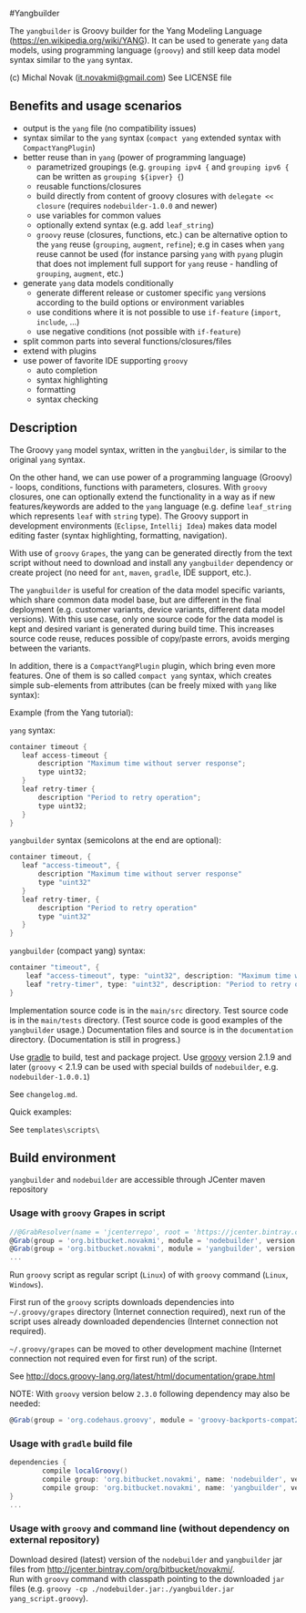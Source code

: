 #Yangbuilder

The `yangbuilder` is Groovy builder for the Yang Modeling Language (https://en.wikipedia.org/wiki/YANG).
It can be used to generate `yang` data models, using programming language (`groovy`) and still keep data model 
syntax similar to the `yang` syntax. 


(c) Michal Novak (<it.novakmi@gmail.com>)
See LICENSE file

## Benefits and usage scenarios

* output is the `yang` file (no compatibility issues)
* syntax similar to the `yang` syntax (`compact yang` extended syntax with `CompactYangPlugin`)
* better reuse than in `yang` (power of programming language)
    * parametrized groupings (e.g. `grouping ipv4 {`  and `grouping ipv6 {` can be written as `grouping ${ipver} {`)
    * reusable functions/closures
    * build directly from content of groovy closures with `delegate << closure` (requires `nodebuilder-1.0.0` and newer) 
    * use variables for common values
    * optionally extend syntax (e.g. add `leaf_string`)
    * `groovy` reuse (closures, functions, etc.) can be alternative option to the `yang` reuse (`grouping`, `augment`, `refine`);
      e.g in cases when `yang` reuse cannot be used (for instance parsing `yang` with `pyang` plugin that does not implement full support 
      for  `yang` reuse -  handling of `grouping`, `augment`, etc.) 
* generate `yang` data models conditionally 
    * generate different release or customer specific `yang` versions according to the build options or environment variables
    * use conditions where it is not possible to use `if-feature` (`import`, `include`, ...)
    * use negative conditions (not possible with `if-feature`)
* split common parts into several functions/closures/files 
* extend with plugins
* use power of favorite IDE supporting `groovy` 
    * auto completion
    * syntax highlighting
    * formatting
    * syntax checking       

## Description

The Groovy `yang` model syntax, written in the `yangbuilder`,  is similar to the original `yang` syntax.

On the other hand, we can use power of a programming language (Groovy) - loops, conditions, functions with parameters, closures.
With `groovy` closures, one can optionally extend the functionality in a way as if new 
features/keywords are added to the `yang` language (e.g. define `leaf_string` which represents `leaf` with `string` type).
The Groovy support in development environments (`Eclipse`, `Intellij Idea`) makes data model editing faster (syntax
highlighting, formatting, navigation). 
 
With use of `groovy` `Grapes`, the yang can be generated directly from the text script without need to download and install any
`yangbuilder` dependency or create project (no need for `ant`, `maven`, `gradle`, IDE support, etc.).

The `yangbuilder` is useful for creation of the data model specific variants, which share common data model base, but are
different in the final deployment (e.g. customer variants, device variants, different data model versions). 
With this use case, only one source code for the data model is kept and desired variant is generated during build time. 
This increases source code reuse, reduces possible of copy/paste errors, avoids merging between the variants.
  
In addition, there is a `CompactYangPlugin` plugin, which bring even more features. 
One of them is so called `compact yang` syntax, which creates simple sub-elements from attributes (can be freely mixed with `yang` like syntax):
  
Example (from the Yang tutorial):

`yang` syntax: 
 
```groovy 
container timeout {                                             
   leaf access-timeout {                                       
       description "Maximum time without server response";
       type uint32;
   }
   leaf retry-timer {
       description "Period to retry operation";                
       type uint32;
   }
}
```

`yangbuilder` syntax (semicolons at the end are optional):

```groovy 
container timeout, {                                             
   leaf "access-timeout", {                                       
       description "Maximum time without server response"
       type "uint32"
   }
   leaf retry-timer, {
       description "Period to retry operation"                
       type "uint32"
   }
}
```

`yangbuilder` (compact yang) syntax:

```groovy
container "timeout", {
    leaf "access-timeout", type: "uint32", description: "Maximum time without server response"
    leaf "retry-timer", type: "uint32", description: "Period to retry operation"
}
```

Implementation source code is in the `main/src` directory.
Test source code is in the `main/tests` directory. (Test source code is good examples of the `yangbuilder` usage.)
Documentation files and source  is in the `documentation` directory. (Documentation is still in progress.)

Use [gradle][gradle_id] to build, test and package project.
Use [groovy][groovy_id] version 2.1.9 and later (`groovy` < 2.1.9 can be used with special builds of `nodebuilder`, e.g. 
`nodebuilder-1.0.0.1`)

See `changelog.md`.

Quick examples:

See `templates\scripts\`

## Build environment

`yangbuilder` and `nodebuilder` are accessible through JCenter maven repository

### Usage with `groovy` Grapes in script

```groovy
//@GrabResolver(name = 'jcenterrepo', root = 'https://jcenter.bintray.com', m2Compatible = true) //needed only with older ver. of groovy
@Grab(group = 'org.bitbucket.novakmi', module = 'nodebuilder', version = '1.0.0')
@Grab(group = 'org.bitbucket.novakmi', module = 'yangbuilder', version = '1.2.0')
...
```
Run `groovy` script as regular script (`Linux`) of with `groovy` command (`Linux`, `Windows`).

First run of the `groovy` scripts downloads dependencies into `~/.groovy/grapes` directory (Internet connection required),
next run of the script uses already downloaded dependencies (Internet connection not required).

`~/.groovy/grapes` can be moved to other development machine (Internet connection not required even for first run) of the script.

See  http://docs.groovy-lang.org/latest/html/documentation/grape.html

NOTE: With `groovy` version below `2.3.0` following dependency may also be needed:
```groovy
@Grab(group = 'org.codehaus.groovy', module = 'groovy-backports-compat23', version = '2.4.7')
```


### Usage with `gradle` build file

```groovy
dependencies {
        compile localGroovy()
        compile group: 'org.bitbucket.novakmi', name: 'nodebuilder', version: '1.0.0'
        compile group: 'org.bitbucket.novakmi', name: 'yangbuilder', version: '1.2.0'
}
...
```

### Usage with `groovy` and command line (without dependency on external repository)

Download desired (latest) version of the `nodebuilder` and `yangbuilder` jar files from  http://jcenter.bintray.com/org/bitbucket/novakmi/.  
Run with `groovy` command with classpath pointing to the downloaded `jar` files (e.g. `groovy -cp ./nodebuilder.jar:./yangbuilder.jar yang_script.groovy`). 

[gradle_id]: http://www.gradle.org/  "Gradle"
[groovy_id]: http://groovy-lang.org/ "Groovy"
